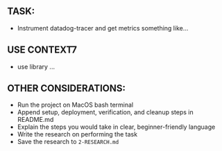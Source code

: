 ## TASK:
* Instrument datadog-tracer and get metrics something like...

## USE CONTEXT7
* use library ...

## OTHER CONSIDERATIONS:
* Run the project on MacOS bash terminal
* Append setup, deployment, verification, and cleanup steps in README.md
* Explain the steps you would take in clear, beginner-friendly language
* Write the research on performing the task
* Save the research to `2-RESEARCH.md`